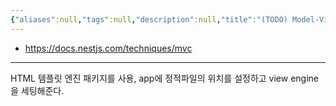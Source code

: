 ```yaml
---
{"aliases":null,"tags":null,"description":null,"title":"(TODO) Model-View-Controller 를 사용한 풀스택 서버 만들기 {nest.js}","created":"2024-12-06T18:08:21","updated":"2024-12-06T18:09:15","dg-publish":true,"permalink":"/docs/(TODO) Model-View-Controller 를 사용한 풀스택 서버 만들기 {nest.js}/","dgPassFrontmatter":true}
---
```



- <https://docs.nestjs.com/techniques/mvc>

---

HTML 템플릿 엔진 패키지를 사용, app에 정적파일의 위치를 설정하고 view engine을 세팅해준다.

